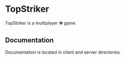 # TopStriker

TopStriker is a multiplayer ⚽️ game

## Documentation

Documentation is located in client and server directories.

